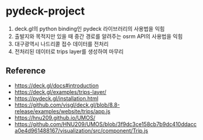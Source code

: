 # pydeck-project

1. deck.gl의 python binding인 pydeck 라이브러리의 사용법을 익힘
2. 출발지와 목적지만 있을 때 중간 경로를 알려주는 osrm API의 사용법을 익힘
3. 대구광역시 나드리콜 접수 데이터를 전처리
4. 전처리된 데이터로 trips layer를 생성하여 마무리

## Reference

- https://deck.gl/docs#introduction
- https://deck.gl/examples/trips-layer/
- https://pydeck.gl/installation.html
- https://github.com/visgl/deck.gl/blob/8.8-release/examples/website/trips/app.js
- https://hnu209.github.io/UMOS/
- https://github.com/HNU209/UMOS/blob/3f9dc3ce158cb7b9dc410ddacca0e4d961488167/visualization/src/component/Trip.js
